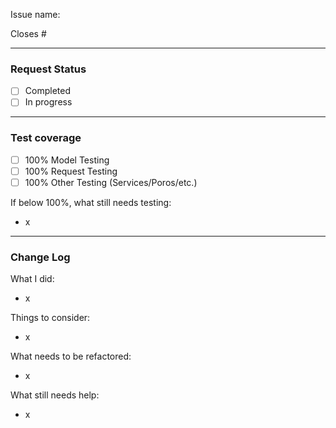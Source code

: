 Issue name:

Closes #

------------------------------------------------------------------------------
### Request Status
* [ ] Completed
* [ ] In progress

------------------------------------------------------------------------------
### Test coverage

* [ ] 100% Model Testing
* [ ] 100% Request Testing
* [ ] 100% Other Testing (Services/Poros/etc.)

If below 100%, what still needs testing:
- x

------------------------------------------------------------------------------
### Change Log

What I did:
- x

Things to consider:
- x

What needs to be refactored:
- x

What still needs help:
- x
